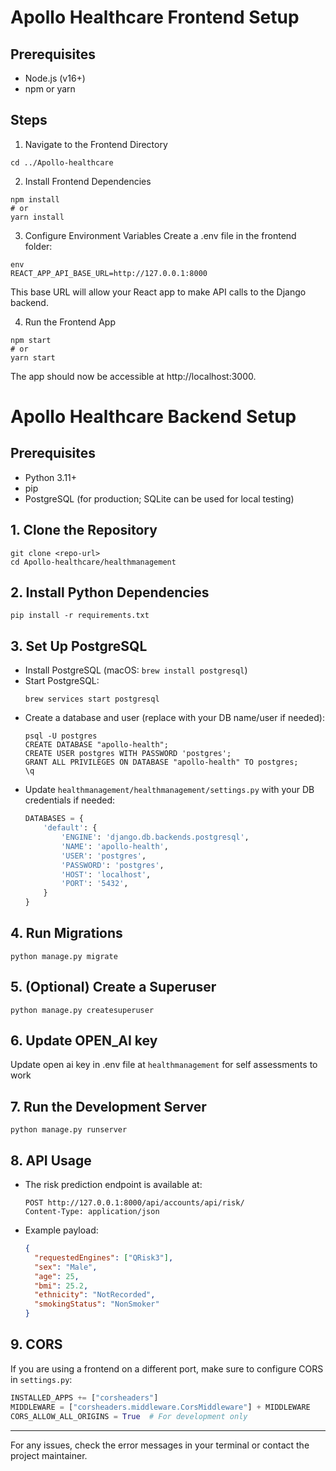 # Apollo Healthcare Frontend Setup

## Prerequisites

- Node.js (v16+)
- npm or yarn

## Steps

1. Navigate to the Frontend Directory

```
cd ../Apollo-healthcare
```

2. Install Frontend Dependencies

```
npm install
# or
yarn install
```

3. Configure Environment Variables
   Create a .env file in the frontend folder:

```
env
REACT_APP_API_BASE_URL=http://127.0.0.1:8000
```

This base URL will allow your React app to make API calls to the Django backend.

4. Run the Frontend App

```
npm start
# or
yarn start
```

The app should now be accessible at http://localhost:3000.

# Apollo Healthcare Backend Setup

## Prerequisites

- Python 3.11+
- pip
- PostgreSQL (for production; SQLite can be used for local testing)

## 1. Clone the Repository

```
git clone <repo-url>
cd Apollo-healthcare/healthmanagement
```

## 2. Install Python Dependencies

```
pip install -r requirements.txt
```

## 3. Set Up PostgreSQL

- Install PostgreSQL (macOS: `brew install postgresql`)
- Start PostgreSQL:
  ```
  brew services start postgresql
  ```
- Create a database and user (replace with your DB name/user if needed):
  ```
  psql -U postgres
  CREATE DATABASE "apollo-health";
  CREATE USER postgres WITH PASSWORD 'postgres';
  GRANT ALL PRIVILEGES ON DATABASE "apollo-health" TO postgres;
  \q
  ```
- Update `healthmanagement/healthmanagement/settings.py` with your DB credentials if needed:
  ```python
  DATABASES = {
      'default': {
          'ENGINE': 'django.db.backends.postgresql',
          'NAME': 'apollo-health',
          'USER': 'postgres',
          'PASSWORD': 'postgres',
          'HOST': 'localhost',
          'PORT': '5432',
      }
  }
  ```

## 4. Run Migrations

```
python manage.py migrate
```

## 5. (Optional) Create a Superuser

```
python manage.py createsuperuser
```

## 6. Update OPEN_AI key 

Update open ai key in .env file at `healthmanagement` for self assessments to work

## 7. Run the Development Server

```
python manage.py runserver
```

## 8. API Usage

- The risk prediction endpoint is available at:
  ```
  POST http://127.0.0.1:8000/api/accounts/api/risk/
  Content-Type: application/json
  ```
- Example payload:
  ```json
  {
    "requestedEngines": ["QRisk3"],
    "sex": "Male",
    "age": 25,
    "bmi": 25.2,
    "ethnicity": "NotRecorded",
    "smokingStatus": "NonSmoker"
  }
  ```

## 9. CORS

If you are using a frontend on a different port, make sure to configure CORS in `settings.py`:

```python
INSTALLED_APPS += ["corsheaders"]
MIDDLEWARE = ["corsheaders.middleware.CorsMiddleware"] + MIDDLEWARE
CORS_ALLOW_ALL_ORIGINS = True  # For development only
```

---

For any issues, check the error messages in your terminal or contact the project maintainer.
